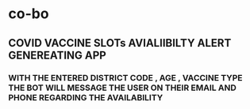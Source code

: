 # co-bo

## COVID VACCINE SLOTs AVIALIIBILTY ALERT GENEREATING APP

### WITH THE ENTERED DISTRICT CODE , AGE , VACCINE TYPE THE BOT WILL MESSAGE THE USER ON THEIR EMAIL AND PHONE REGARDING THE AVAILABILITY
